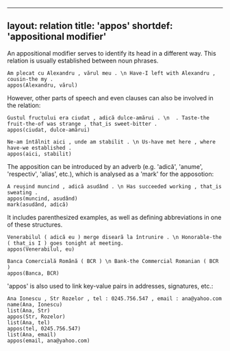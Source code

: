 ----
layout: relation
title: 'appos'
shortdef: 'appositional modifier'
---

An appositional modifier serves to identify its head in a different way. This relation is usually established between noun phrases.

~~~ sdparse
Am plecat cu Alexandru , vărul meu . \n Have-I left with Alexandru , cousin-the my . 
appos(Alexandru, vărul)
~~~

However, other parts of speech and even clauses can also be involved in the relation:

~~~ sdparse
Gustul fructului era ciudat , adică dulce-amărui . \n  . Taste-the fruit-the-of was strange , that_is sweet-bitter .
appos(ciudat, dulce-amărui)
~~~

~~~ sdparse
Ne-am întâlnit aici , unde am stabilit . \n Us-have met here , where have-we established .
appos(aici, stabilit)
~~~

The apposition can be introduced by an adverb (e.g. 'adică', 'anume', 'respectiv', 'alias', etc.), which is analysed as a 'mark' for the apposotion:

~~~ sdparse
A reușind muncind , adică asudând . \n Has succeeded working , that_is sweating .
appos(muncind, asudând)
mark(asudând, adică)
~~~

It includes parenthesized examples, as well as defining abbreviations in one of these structures.

~~~ sdparse
Venerabilul ( adică eu ) merge diseară la întrunire . \n Honorable-the ( that_is I ) goes tonight at meeting. 
appos(Venerabilul, eu)
~~~

~~~ sdparse
Banca Comercială Română ( BCR ) \n Bank-the Commercial Romanian ( BCR )  
appos(Banca, BCR)
~~~

'appos' is also used to link key-value pairs in addresses, signatures, etc.:

~~~ sdparse
Ana Ionescu , Str Rozelor , tel : 0245.756.547 , email : ana@yahoo.com
name(Ana, Ionescu)
list(Ana, Str)
appos(Str, Rozelor)
list(Ana, tel)
appos(tel, 0245.756.547)
list(Ana, email)
appos(email, ana@yahoo.com)
~~~
